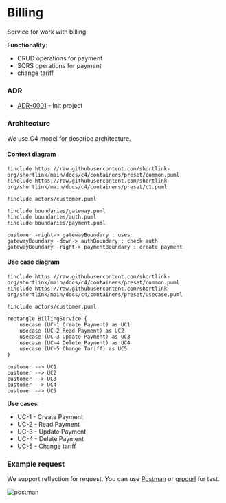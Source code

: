 # Billing

Service for work with billing.

**Functionality**:

  * CRUD operations for payment
  * SQRS operations for payment
  * change tariff

### ADR

- [ADR-0001](./docs/ADR/decisions/0001-init.md) - Init project

### Architecture

We use C4 model for describe architecture.

#### Context diagram

```plantuml
!include https://raw.githubusercontent.com/shortlink-org/shortlink/main/docs/c4/containers/preset/common.puml
!include https://raw.githubusercontent.com/shortlink-org/shortlink/main/docs/c4/containers/preset/c1.puml

!include actors/customer.puml

!include boundaries/gateway.puml
!include boundaries/auth.puml
!include boundaries/payment.puml

customer -right-> gatewayBoundary : uses
gatewayBoundary -down-> authBoundary : check auth
gatewayBoundary -right-> paymentBoundary : create payment
```

#### Use case diagram

```plantuml
!include https://raw.githubusercontent.com/shortlink-org/shortlink/main/docs/c4/containers/preset/common.puml
!include https://raw.githubusercontent.com/shortlink-org/shortlink/main/docs/c4/containers/preset/usecase.puml

!include actors/customer.puml

rectangle BillingService {
    usecase (UC-1 Create Payment) as UC1
    usecase (UC-2 Read Payment) as UC2
    usecase (UC-3 Update Payment) as UC3
    usecase (UC-4 Delete Payment) as UC4
    usecase (UC-5 Change Tariff) as UC5
}

customer --> UC1
customer --> UC2
customer --> UC3
customer --> UC4
customer --> UC5
```

**Use cases**:

- UC-1 - Create Payment
- UC-2 - Read Payment
- UC-3 - Update Payment
- UC-4 - Delete Payment
- UC-5 - Change tariff

### Example request

We support reflection for request. You can use [Postman](https://www.postman.com/) or [grpcurl](https://github.com/fullstorydev/grpcurl) for test.

![postman](https://blog.postman.com/wp-content/uploads/2022/01/grpc-author-msg.gif)
